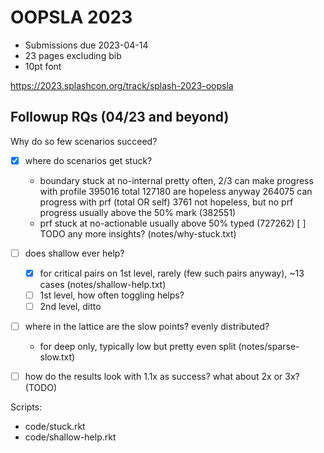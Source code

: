OOPSLA 2023
===

- Submissions due 2023-04-14
- 23 pages excluding bib
- 10pt font

<https://2023.splashcon.org/track/splash-2023-oopsla>



Followup RQs (04/23 and beyond)
---

Why do so few scenarios succeed?

- [X] where do scenarios get stuck?
  - boundary stuck at no-internal pretty often, 2/3 can make progress with profile
     395016 total
     127180 are hopeless anyway
     264075 can progress with prf (total OR self)
     3761 not hopeless, but no prf progress
     usually above the 50% mark (382551)
  - prf stuck at no-actionable
     usually above 50% typed (727262)
     [ ] TODO any more insights?
  (notes/why-stuck.txt)

- [ ] does shallow ever help?
  - [X] for critical pairs on 1st level, rarely (few such pairs anyway), ~13 cases
    (notes/shallow-help.txt)
  - [ ] 1st level, how often toggling helps?
  - [ ] 2nd level, ditto

- [ ] where in the lattice are the slow points? evenly distributed?
  - for deep only, typically low but pretty even split
    (notes/sparse-slow.txt)

- [ ] how do the results look with 1.1x as success?
      what about 2x or 3x?
  (TODO)


Scripts:

- code/stuck.rkt
- code/shallow-help.rkt

